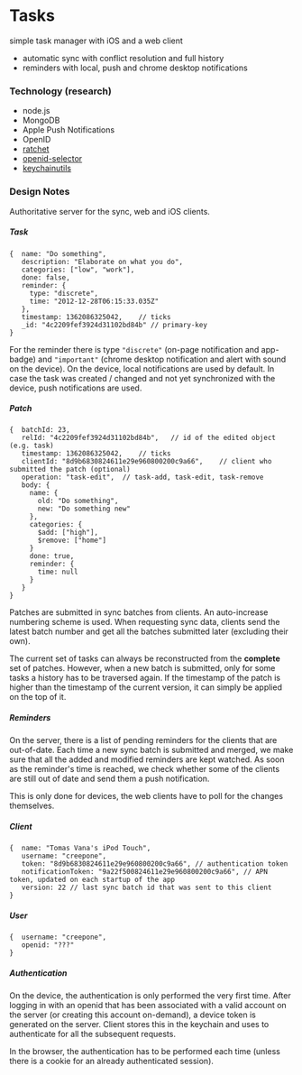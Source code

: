# Tasks

simple task manager with iOS and a web client

* automatic sync with conflict resolution and full history
* reminders with local, push and chrome desktop notifications
 
### Technology (research)

* node.js
* MongoDB
* Apple Push Notifications
* OpenID
* [ratchet](http://maker.github.com/ratchet/)
* [openid-selector](http://code.google.com/p/openid-selector/)
* [keychainutils](http://gorgando.com/blog/tag/sfhfkeychainutils)

### Design Notes

Authoritative server for the sync, web and iOS clients.

##### Task

    {  name: "Do something",
	   description: "Elaborate on what you do",
	   categories: ["low", "work"],
	   done: false,
	   reminder: { 
		 type: "discrete",
         time: "2012-12-28T06:15:33.035Z"
       },
	   timestamp: 1362086325042,	// ticks
	   _id: "4c2209fef3924d31102bd84b" // primary-key
    }

For the reminder there is type `"discrete"` (on-page notification and app-badge) and `"important"` (chrome desktop notification and alert with sound on the device). On the device, local notifications are used by default. In case the task was created / changed and not yet synchronized with the device, push notifications are used.

##### Patch

	{  batchId: 23,
       relId: "4c2209fef3924d31102bd84b",	// id of the edited object (e.g. task)
	   timestamp: 1362086325042,	// ticks
	   clientId: "8d9b6830824611e29e960800200c9a66",	// client who submitted the patch (optional)
	   operation: "task-edit",	// task-add, task-edit, task-remove
	   body: { 
	     name: {
	       old: "Do something",
           new: "Do something new" 
	     },
         categories: {
		   $add: ["high"],
           $remove: ["home"]
         }
         done: true,
         reminder: {
		   time: null
         }
       }
	}

Patches are submitted in sync batches from clients. An auto-increase numbering scheme is used. When requesting sync data, clients send the latest batch number and get all the batches submitted later (excluding their own).

The current set of tasks can always be reconstructed from the **complete** set of patches. However, when a new batch is submitted, only for some tasks a history has to be traversed again. If the timestamp of the patch is higher than the timestamp of the current version, it can simply be applied on the top of it.

##### Reminders

On the server, there is a list of pending reminders for the clients that are out-of-date. Each time a new sync batch is submitted and merged, we make sure that all the added and modified reminders are kept watched. As soon as the reminder's time is reached, we check whether some of the clients are still out of date and send them a push notification.

This is only done for devices, the web clients have to poll for the changes themselves.

##### Client

    {  name: "Tomas Vana's iPod Touch",
       username: "creepone",
       token: "8d9b6830824611e29e960800200c9a66", // authentication token
       notificationToken: "9a22f500824611e29e960800200c9a66", // APN token, updated on each startup of the app
       version: 22 // last sync batch id that was sent to this client
    }

##### User

    {  username: "creepone",
       openid: "???"
    }
    
##### Authentication

On the device, the authentication is only performed the very first time. After logging in with an openid that has been
associated with a valid account on the server (or creating this account on-demand), a device token is generated on the
server. Client stores this in the keychain and uses to authenticate for all the subsequent requests.

In the browser, the authentication has to be performed each time (unless there is a cookie for an already authenticated session).
